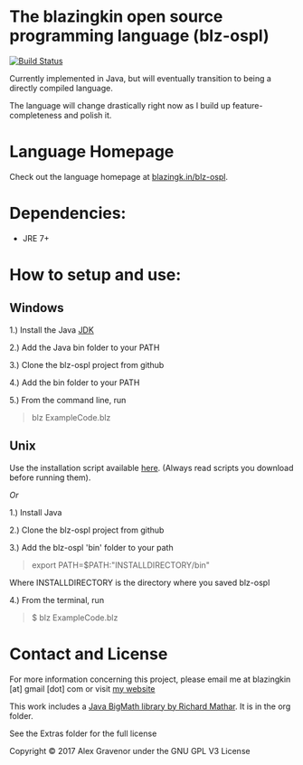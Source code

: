 ﻿The blazingkin open source programming language (blz-ospl)
===

[![Build Status](https://travis-ci.org/blazingkin/blz-ospl.svg?branch=master)](https://travis-ci.org/blazingkin/blz-ospl)

Currently implemented in Java, but will eventually transition to being a directly compiled language.

The language will change drastically right now as I build up feature-completeness and polish it.

Language Homepage
===

Check out the language homepage at [blazingk.in/blz-ospl](http://blazingk.in/blz-ospl).


Dependencies:
===
* JRE 7+


How to setup and use:
===
## Windows

1.) Install the Java [JDK](http://www.oracle.com/technetwork/java/javase/downloads)

2.) Add the Java bin folder to your PATH

3.) Clone the blz-ospl project from github

4.) Add the bin folder to your PATH

5.) From the command line, run

> blz ExampleCode.blz

## Unix

Use the installation script available [here](http://blazingk.in/install_blz.sh). (Always read scripts you download before running them).

*Or*

1.) Install Java

2.) Clone the blz-ospl project from github

3.) Add the blz-ospl 'bin' folder to your path

> export PATH=$PATH:"INSTALLDIRECTORY/bin"

Where INSTALLDIRECTORY is the directory where you saved blz-ospl

4.) From the terminal, run

> $ blz ExampleCode.blz

Contact and License
===
For more information concerning this project, please email me at blazingkin [at] gmail [dot] com or visit [my website](http://www.blazingk.in/)

This work includes a [Java BigMath library by Richard Mathar](https://arxiv.org/abs/0908.3030v3). It is in the org folder.

See the Extras folder for the full license

Copyright © 2017 Alex Gravenor under the GNU GPL V3 License
